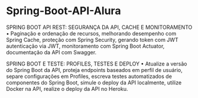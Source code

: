 # Spring-Boot-API-Alura

SPRING BOOT API REST: SEGURANÇA DA API, CACHE E MONITORAMENTO
•	Paginação e ordenação de recursos, melhorando desempenho com Spring Cache, 
proteção com Spring Security, gerando token com JWT autenticação via JWT, monitoramento com Spring Boot Actuator, 
documentação da API com Swagger.

SPRING BOOT E TESTE: PROFILES, TESTES E DEPLOY
•	Atualize a versão do Spring Boot da API, proteja endpoints baseados em perfil de usuário, 
separe configurações em Profiles, escreva testes automatizados de componentes do Spring Boot, 
simule o deploy da API localmente, utilize Docker na API, realize o deploy da API no Heroku.
